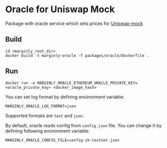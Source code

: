 # Oracle for Uniswap Mock
Package with oracle service which sets prices for [Uniswap-mock](../contracts-uniswap-mock/)
## Build

```shell
cd <marginly_root_dir>
docker build -t marginly-oracle -f packages/oracle/Dockerfile .
```

## Run

```shell
docker run -e MARGINLY_ORACLE_ETHEREUM_ORACLE_PRIVATE_KEY=<oracle_private_key> <docker_image_hash>
```

You can set log format by defining environment variable:

```shell
MARGINLY_ORACLE_LOG_FORMAT=json
```

Supported formats are `text` and `json`.

By default, oracle reads config from `config.json` file.
You can change it by defining following environment variable:

```shell
MARGINLY_ORACLE_CONFIG_FILE=config-zk-testnet.json
```